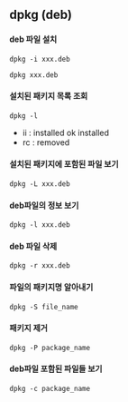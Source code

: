 ## dpkg (deb)

#### deb 파일 설치

```dpkg -i xxx.deb```

```dpkg xxx.deb```



#### 설치된 패키지 목록 조회

```dpkg -l ```

* ii : installed ok installed
* rc : removed 



#### 설치된 패키지에 포함된 파일 보기

```dpkg -L xxx.deb```



#### deb파일의 정보 보기

```dpkg -l xxx.deb```



#### deb 파일 삭제

```dpkg -r xxx.deb```



#### 파일의 패키지명 알아내기

```dpkg -S file_name```



#### 패키지 제거

```dpkg -P package_name```



#### deb파일 포함된 파일들 보기

```dpkg -c package_name```